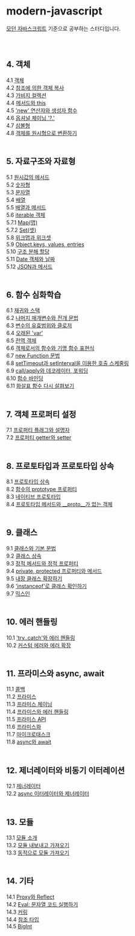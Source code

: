 # modern-javascript
[모던 자바스크립트](https://ko.javascript.info/) 기준으로 공부하는 스터디입니다.   
　   
　   
## 4. 객체
4.1 [객체](./4_Object/4.1_object.md#41-객체)   
4.2 [참조에 의한 객체 복사](./4_Object/4.2_object-copy.md#42-참조에-의한-객체-복사)   
4.3 [가비지 컬렉션](./4_Object/4.3_garbage-collection.md#43-가비지-컬렉션)   
4.4 [메서드와 this](./4_Object/4.4_object-methods.md#44-메서드와-this)   
4.5 ['new' 연산자와 생성자 함수](./4_Object/4.5_constructor-new.md#45-new-연산자와-생성자-함수)   
4.6 [옵셔널 체이닝 '?.'](./4_Object/4.6_optional-chaining.md#46-옵셔널-체이닝-)   
4.7 [심볼형](./4_Object/4.7_symbol.md#47-심볼형)   
4.8 [객체를 원시형으로 변환하기](./4_Object/4.8_object-toprimitive.md#48-객체를-원시형으로-변환하기)   
　   
## 5. 자료구조와 자료형
5.1 [원시값의 메서드](./5_DataTypes/5.1_primitives-methods.md)   
5.2 [숫자형](./5_DataTypes/5.2_number.md)   
5.3 [문자열](./5_DataTypes/5.3_string.md)   
5.4 [배열](./5_DataTypes/5.4_array.md)   
5.5 [배열과 메서드](./5_DataTypes/5.5_array-methods.md)   
5.6 [iterable 객체](./5_DataTypes/5.6_iterable.md)   
5.7.1 [Map(맵)](./5_DataTypes/5.7.1_map.md)   
5.7.2 [Set(셋)](./5_DataTypes/5.7.2_set.md)   
5.8 [위크맵과 위크셋](./5_DataTypes/5.8_weakmap-weakset.md)   
5.9 [Object.keys, values, entries](./5_DataTypes/5.9_keys-values-entries.md)   
5.10 [구조 분해 할당](./5_DataTypes/5.10_destructuring-assignment.md)   
5.11 [Date 객체와 날짜](./5_DataTypes/5.11_date.md)   
5.12 [JSON과 메서드](./5_DataTypes/5.12_json.md)   
　   
## 6. 함수 심화학습
6.1 [재귀와 스택](./6_Functions/6.1_recursion.md)   
6.2 [나머지 매개변수와 전개 문법](./6_Functions/6.2_rest-parameters-spread.md)   
6.3 [변수의 유효범위와 클로저](./6_Functions/6.3_closure.md)   
6.4 [오래된 'var'](./6_Functions/6.4_var.md)   
6.5 [전역 객체](./6_Functions/6.5_global-object.md)   
6.6 [객체로서의 함수와 기명 함수 표현식](./6_Functions/6.6_function-object.md)   
6.7 [new Function 문법](./6_Functions/6.7_new-function.md)   
6.8 [setTimeout과 setInterval을 이용한 호출 스케줄링](./6_Functions/6.8_settimeout-setinterval.md)   
6.9 [call/apply와 데코레이터, 포워딩](./6_Functions/6.9_call-apply-decorators.md)   
6.10 [함수 바인딩](./6_Functions/6.10_bind.md)   
6.11 [화살표 함수 다시 살펴보기](./6_Functions/6.11_arrow-functions.md)   
　   
## 7. 객체 프로퍼티 설정
7.1 [프로퍼티 플래그와 설명자](./7_ObjectPropertiesConfiguration/7.1_property-flags-and-descriptors.md)   
7.2 [프로퍼티 getter와 setter](./7_ObjectPropertiesConfiguration/7.2_property-getters-and-setters.md)   
　   
## 8. 프로토타입과 프로토타입 상속
8.1 [프로토타입 상속](./8_Prototypes_Inheritance/8.1_prototype-inheritance.md)   
8.2 [함수의 prototype 프로퍼티](./8_Prototypes_Inheritance/8.2_function-prototype.md)   
8.3 [네이티브 프로토타입](./8_Prototypes_Inheritance/8.3_native-prototypes.md)   
8.4 [프로토타입 메서드와 __proto__가 없는 객체](./8_Prototypes_Inheritance/8.4_prototype-methods.md)   
　   
## 9. 클래스
9.1 [클래스와 기본 문법]()   
9.2 [클래스 상속]()   
9.3 [정적 메서드와 정적 프로퍼티]()   
9.4 [private, protected 프로퍼티와 메서드]()   
9.5 [내장 클래스 확장하기]()   
9.6 ['instanceof'로 클래스 확인하기]()   
9.7 [믹스인]()   
　   
## 10. 에러 핸들링
10.1 ['try..catch'와 에러 핸들링]()   
10.2 [커스텀 에러와 에러 확장]()   
　   
## 11. 프라미스와 async, await
11.1 [콜백]()   
11.2 [프라미스]()   
11.3 [프라미스 체이닝]()   
11.4 [프라미스와 에러 핸들링]()   
11.5 [프라미스 API]()   
11.6 [프라미스화]()   
11.7 [마이크로태스크]()    
11.8 [async와 await]()   
　   
## 12. 제너레이터와 비동기 이터레이션
12.1 [제너레이터]()   
12.2 [async 이터레이터와 제너레이터]()   
　   
## 13. 모듈
13.1 [모듈 소개]()   
13.2 [모듈 내보내고 가져오기]()   
13.3 [동적으로 모듈 가져오기]()   
　   
## 14. 기타
14.1 [Proxy와 Reflect]()   
14.2 [Eval: 문자열 코드 실행하기]()   
14.3 [커링]()   
14.4 [참조 타입]()   
14.5 [BigInt]()   
